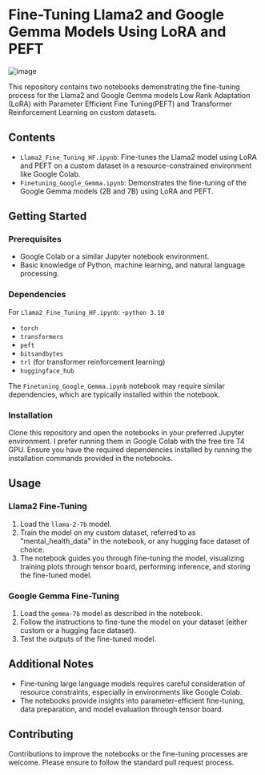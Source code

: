 # Fine-Tuning Llama2 and Google Gemma Models Using LoRA and PEFT
![image](https://github.com/TVR28/LLama2_Finetuning_PEFT_LoRA/assets/91713140/eb2d6dc5-94f8-47bc-a20a-0f2d99808fef)

This repository contains two notebooks demonstrating the fine-tuning process for the Llama2 and Google Gemma models Low Rank Adaptation (LoRA) with Parameter Efficient Fine Tuning(PEFT) and Transformer Reinforcement Learning on custom datasets.

## Contents
- `Llama2_Fine_Tuning_HF.ipynb`: Fine-tunes the Llama2 model using LoRA and PEFT on a custom dataset in a resource-constrained environment like Google Colab.
- `Finetuning_Google_Gemma.ipynb`: Demonstrates the fine-tuning of the Google Gemma models (2B and 7B) using LoRA and PEFT.

## Getting Started

### Prerequisites
- Google Colab or a similar Jupyter notebook environment.
- Basic knowledge of Python, machine learning, and natural language processing.

### Dependencies
For `Llama2_Fine_Tuning_HF.ipynb`:
-`python 3.10`
- `torch`
- `transformers`
- `peft`
- `bitsandbytes`
- `trl` (for transformer reinforcement learning)
- `huggingface_hub`


The `Finetuning_Google_Gemma.ipynb` notebook may require similar dependencies, which are typically installed within the notebook.

### Installation
Clone this repository and open the notebooks in your preferred Jupyter environment. I prefer running them in Google Colab with the free tire T4 GPU. Ensure you have the required dependencies installed by running the installation commands provided in the notebooks.

## Usage

### Llama2 Fine-Tuning
1. Load the `llama-2-7b` model.
2. Train the model on my custom dataset, referred to as "mental_health_data" in the notebook, or any hugging face dataset of choice.
3. The notebook guides you through fine-tuning the model, visualizing training plots through tensor board, performing inference, and storing the fine-tuned model.

### Google Gemma Fine-Tuning
1. Load the `gemma-7b` model as described in the notebook.
2. Follow the instructions to fine-tune the model on your dataset (either custom or a hugging face dataset).
3. Test the outputs of the fine-tuned model.

## Additional Notes
- Fine-tuning large language models requires careful consideration of resource constraints, especially in environments like Google Colab.
- The notebooks provide insights into parameter-efficient fine-tuning, data preparation, and model evaluation through tensor board.

## Contributing
Contributions to improve the notebooks or the fine-tuning processes are welcome. Please ensure to follow the standard pull request process.
